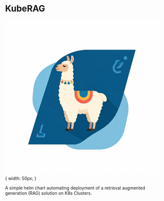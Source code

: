 # KubeRAG

![alt text](logo.jpeg "Title"){ width: 50px; }

A simple helm chart automating deployment of a retrieval augmented generation (RAG) solution on K8s Clusters.
